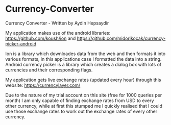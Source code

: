 # Currency-Converter

Currency Converter - Written by Aydin Hepsaydir

My application makes use of the android libraries: https://github.com/koush/ion and https://github.com/midorikocak/currency-picker-android

Ion is a library which downloades data from the web and then formats it into various formats, in this applications case I formatted the data into a string.
Android currency picker is a library which creates a dialog box with lots of currencies and their corresponding flags.

My application gets live exchange rates (updated every hour) through this website: https://currencylayer.com/

Due to the nature of my trial account on this site (free for 1000 queries per month) I am only capable of finding exchange rates from USD to every other currency, while at first this stumped me I quickly realised that I could use those exchange rates to work out the exchange rates of every other currency.

